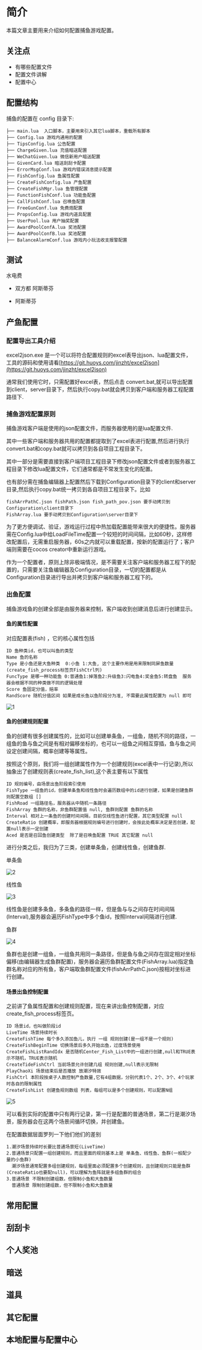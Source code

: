 # 简介
本篇文章主要用来介绍如何配置捕鱼游戏配置。

## 关注点
- 有哪些配置文件
- 配置文件讲解
- 配置中心

## 配置结构
捕鱼的配置在 config 目录下:
```
├── main.lua  入口脚本，主要用来引入其它lua脚本，重载所有脚本
├── Config.lua 游戏内通用的配置
├── TipsConfig.lua 公告配置
├── ChargeGiven.lua 充值暗送配置
├── WeChatGiven.lua 微信新用户暗送配置
├── GivenCard.lua 暗送刮刮卡配置
├── ErrorMsgConf.lua 游戏内错误消息提示配置
├── FishConfig.lua 鱼属性配置
├── CreateFishConfig.lua 产鱼配置
├── CreateFishMgr.lua 鱼管理配置
├── FunctionFishConf.lua 功能鱼配置
├── CallFishConf.lua 召唤鱼配置
├── FreeGunConf.lua 免费炮配置
├── PropsConfig.lua 游戏内道具配置
├── UserPool.lua 用户抽奖配置
├── AwardPoolConfA.lua 奖池配置
├── AwardPoolConfB.lua 奖池配置
├── BalanceAlarmConf.lua 游戏内小玩法收支报警配置
```


## 测试
水电费

- 双方都
阿斯蒂芬

- 阿斯蒂芬

## 产鱼配置

### **配置导出工具介绍**
excel2json.exe 是一个可以将符合配置规则的excel表导出json、lua配置文件，工具的源码和使用请看[https://git.huoys.com/jinzht/excel2json](https://git.huoys.com/jinzht/excel2json)

通常我们使用它时，只需配置好excel表，然后点击 convert.bat,就可以导出配置到client，server目录下，然后执行copy.bat就会拷贝到客户端和服务器工程配置路径下.

### **捕鱼游戏配置原则**
捕鱼游戏客户端是使用的json配置文件，而服务器使用的是lua配置文件.

其中一些客户端和服务器共用的配置都提取到了excel表进行配置,然后进行执行convert.bat和copy.bat就可以拷贝到各自项目工程目录下。

其中一部分是需要直接到客户端项目工程目录下修改json配置文件或者到服务器工程目录下修改lua配置文件，它们通常都是不常发生变化的配置。

也有部分需在捕鱼编辑器上配置然后下载到Configuration目录下的client和server目录,然后执行copy.bat统一拷贝到各自项目工程目录下。比如
```
fishArrPathC.json fishPath.json fish_path_pov.json 要手动拷贝到Configuration\client目录下
FishArray.lua 要手动拷贝到Configuration\server目录下
```

为了更方便调试、验证，游戏运行过程中热加载配置能带来很大的便捷性。服务器需在Config.lua中给LoadFileTime配置一个较短的时间间隔，比如60秒，这样修改配置后，无需重启服务器，60s之内就可以重载配置，按新的配置运行了；客户端则需要在cocos creator中重新运行游戏。

作为一个配置者，原则上除非极端情况，是不需要关注客户端和服务器工程下的配置的，只需要关注鱼编辑器及Configuration目录，一切的配置都是从Configuration目录进行导出并拷贝到客户端和服务器工程下的。


### **出鱼配置**
捕鱼游戏鱼的创建全部是由服务器来控制，客户端收到创建消息后进行创建显示。

#### **鱼的属性配置**
对应配置表(fish) ，它的核心属性包括
```
ID 鱼种类id，也可以叫鱼的类型
Name 鱼的名称
Type 是小鱼还是大鱼种类  0:小鱼 1:大鱼, 这个主要作用是用来限制同屏鱼数量(create_fish_process标签页FishCtrl列) 
FuncType 是哪一种功能鱼 0:普通鱼1:掉落鱼2:升级鱼3:闪电鱼4:奖金鱼5:转盘鱼  服务器会根据不同的种类做不同的逻辑处理
Score 鱼固定分值，赔率
RandScore 随机分值区间 如果是成长鱼以鱼阶段分为准, 不需要此属性配置为 null 即可
```
![1](images/1.png)


#### **鱼的创建规则配置**
鱼的创建有很多创建属性的，比如可以创建单条鱼，一组鱼，随机不同的路径，一组鱼的鱼与鱼之间是有相对偏移坐标的，也可以一组鱼之间相互穿插，鱼与鱼之间设定创建间隔，概率创建等等属性。

按照这个原则，我们将一组创建属性作为一个创建规则(excel表中一行记录),所以抽象出了创建规则表(create_fish_list),这个表主要有以下属性
```
ID 规则编号，由场景出鱼阶段索引使用
FishType 一组鱼的id，创建单条鱼和线性鱼时会遍历数组中的id进行创建，如果是创建鱼群则配置空数组 []
FishRoad 一组路径名，服务器从中随机一条路径
FishArray 鱼群的名称，非鱼群配置值 null, 鱼群则配置 鱼群的名称
Interval 相对上一条鱼的创建时间间隔，目前仅线性鱼进行配置，其它类型配置 null
CreateRatio 创建概率，即服务器根据规则编号进行创建时，会按此处概率决定是否创建，配置null表示一定创建
Aced 是否是召回鱼创建类型  除了是召唤鱼配置 TRUE 其它配置 null
```

进行分类之后，我归为了三类，创建单条鱼，创建线性鱼，创建鱼群.

单条鱼

![2](images/2.png)

线性鱼

![3](images/3.png)

线性鱼是创建多条鱼，多条鱼的路径一样，但是鱼与与之间存在时间间隔(Interval),服务器会遍历FishType中多个鱼id，按照Interval间隔进行创建.

鱼群

![4](images/4.png)

鱼群也是创建一组鱼，一组鱼共用同一条路径，但是鱼与鱼之间存在固定相对坐标偏移(由编辑器生成鱼群配置)，服务器会遍历鱼群配置文件(FishArray.lua)指定鱼群名称对应的所有鱼，客户端取鱼群配置文件(fishArrPathC.json)按相对坐标进行创建。

#### **场景出鱼控制配置**
之前讲了鱼属性配置和创建规则配置，现在来讲出鱼控制配置，对应create_fish_process标签页。

```
ID 场景id，也叫做阶段id
LiveTime 场景持续时长
CreateFishTime 每个多久添加鱼儿，执行 一组 规则创建(是一组不是一个规则)
CreateFishBeginTime 切换场景后多久开始出鱼，过度场景使用
CreateFishListRandIdx 是否随机Center_Fish_List中的一组进行创建,null和TRUE表示不随机，TRUE表示随机
CreateTideFishCtrl 当前场景允许创建几组 规则创建,null表示无限制
PlayChaoXi 场景结束后是否播放 放潮汐特效
FishCtrl 本阶段按桌子人数控制产鱼数量,它有4组数据，分别代表1个、2个、3个、4个玩家时各自的限制属性
CreateFishList 创建鱼规则数组 列表，每组可以是多个创建规则，可以配置N组
```
![5](images/5.png)

可以看到实际的配置中只有两行记录，第一行是配置的普通场景，第二行是潮汐场景，服务器会在这两个场景间循环切换，并创建鱼。

在配置数据层面罗列一下他们他们的差别

```
1.潮汐场景持续时长要比普通场景短(LiveTime)
2.普通场景只配置一组创建规则，而且里面的规则基本上是 单条鱼、线性鱼、鱼群(一般配少量的小鱼群)
  潮汐场景通常配置多组创建规则，每组里面必须配置多个创建规则，且创建规则只能是鱼群(CreateRatio也要配null)，可以理解为鱼阵就是多组鱼群的组合
3.普通场景 不限制创建组数，但限制小鱼和大鱼数量
  普通场景 限制创建组数，但不限制小鱼和大鱼数量
```



## 常用配置

## 刮刮卡

## 个人奖池

## 暗送

##  道具


## 其它配置





## 本地配置与配置中心
